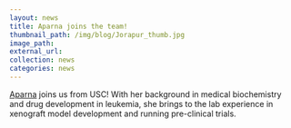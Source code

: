 ```yaml
---
layout: news
title: Aparna joins the team!
thumbnail_path: /img/blog/Jorapur_thumb.jpg
image_path: 
external_url:
collection: news
categories: news
---
```

[Aparna](http://judsonlab.ucsf.edu/people/2015-02-05-jorapur.html) joins us from USC! With her background in medical biochemistry and drug development in leukemia, she brings to the lab experience in xenograft model development and running pre-clinical trials. 

